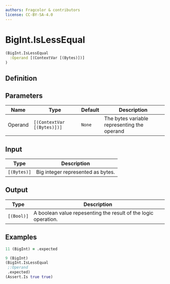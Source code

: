 ```yaml
---
authors: Fragcolor & contributors
license: CC-BY-SA-4.0
---
```



# BigInt.IsLessEqual

```clojure
(BigInt.IsLessEqual
  :Operand [(ContextVar [(Bytes)])]
)
```


## Definition




## Parameters

| Name | Type | Default | Description |
|------|------|---------|-------------|
| Operand | `[(ContextVar [(Bytes)])]` | `None` | The bytes variable representing the operand |


## Input

| Type | Description |
|------|-------------|
| `[(Bytes)]` | Big integer represented as bytes. |


## Output

| Type | Description |
|------|-------------|
| `[(Bool)]` | A boolean value repesenting the result of the logic operation. |


## Examples

```clojure
11 (BigInt) = .expected

9 (BigInt)
(BigInt.IsLessEqual
 ;:Operand
 .expected)
(Assert.Is true true)
```
